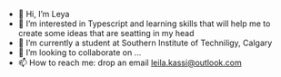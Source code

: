 - 👋 Hi, I’m Leya
- 👀 I’m interested in Typescript and learning skills that will help me to create some ideas that are seatting in my head
- 🌱 I’m currently a student at Southern Institute of Techniligy, Calgary
- 💞️ I’m looking to collaborate on ...
- 📫 How to reach me: drop an email leila.kassi@outlook.com

<!---
Night-Cheza/Night-Cheza is a ✨ special ✨ repository because its `README.md` (this file) appears on your GitHub profile.
You can click the Preview link to take a look at your changes.
--->
